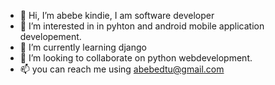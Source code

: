 - 👋 Hi, I’m abebe kindie, I am software developer
- 👀 I’m interested in in pyhton and android  mobile application developement.
- 🌱 I’m currently learning django 
- 💞️ I’m looking to collaborate on python webdevelopment.
- 📫 you can reach me using abebedtu@gmail.com

<!---
abe0623/abe0623 is a ✨ special ✨ repository because its `README.md` (this file) appears on your GitHub profile.
You can click the Preview link to take a look at your changes.
--->

